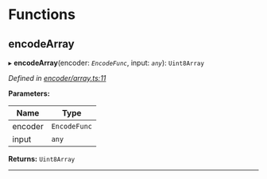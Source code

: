 

# Functions

<a id="encodearray"></a>

##  encodeArray

▸ **encodeArray**(encoder: *`EncodeFunc`*, input: *`any`*): `Uint8Array`

*Defined in [encoder/array.ts:11](https://github.com/polkadot-js/common/blob/75c09a9/packages/util-rlp/src/encoder/array.ts#L11)*

**Parameters:**

| Name | Type |
| ------ | ------ |
| encoder | `EncodeFunc` |
| input | `any` |

**Returns:** `Uint8Array`

___

